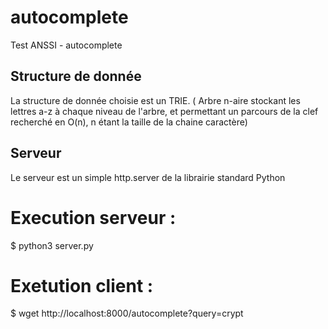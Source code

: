 # autocomplete
Test ANSSI - autocomplete

## Structure de donnée
La structure de donnée choisie est un TRIE. ( Arbre n-aire stockant les lettres a-z à chaque niveau de l'arbre, et permettant un parcours de la clef recherché en O(n), n étant la taille de la chaine caractère)

## Serveur
Le serveur est un simple http.server de la librairie standard Python

# Execution serveur :
$ python3 server.py

# Exetution client :
$ wget http://localhost:8000/autocomplete?query=crypt

